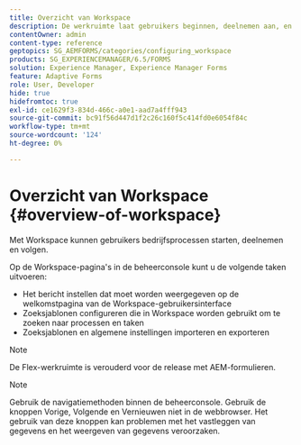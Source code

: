 ```yaml
---
title: Overzicht van Workspace
description: De werkruimte laat gebruikers beginnen, deelnemen aan, en bedrijfsprocessen volgen. Laten we meer weten over de werkruimte.
contentOwner: admin
content-type: reference
geptopics: SG_AEMFORMS/categories/configuring_workspace
products: SG_EXPERIENCEMANAGER/6.5/FORMS
solution: Experience Manager, Experience Manager Forms
feature: Adaptive Forms
role: User, Developer
hide: true
hidefromtoc: true
exl-id: ce1629f3-834d-466c-a0e1-aad7a4fff943
source-git-commit: bc91f56d447d1f2c26c160f5c414fd0e6054f84c
workflow-type: tm+mt
source-wordcount: '124'
ht-degree: 0%

---
```


# Overzicht van Workspace {#overview-of-workspace}

Met Workspace kunnen gebruikers bedrijfsprocessen starten, deelnemen en volgen.

Op de Workspace-pagina&#39;s in de beheerconsole kunt u de volgende taken uitvoeren:

* Het bericht instellen dat moet worden weergegeven op de welkomstpagina van de Workspace-gebruikersinterface
* Zoeksjablonen configureren die in Workspace worden gebruikt om te zoeken naar processen en taken
* Zoeksjablonen en algemene instellingen importeren en exporteren

>[!NOTE]
>
>De Flex-werkruimte is verouderd voor de release met AEM-formulieren.

>[!NOTE]
>
>Gebruik de navigatiemethoden binnen de beheerconsole. Gebruik de knoppen Vorige, Volgende en Vernieuwen niet in de webbrowser. Het gebruik van deze knoppen kan problemen met het vastleggen van gegevens en het weergeven van gegevens veroorzaken.
